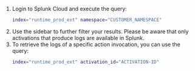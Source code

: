 1. Login to Splunk Cloud and execute the query:
    ```bash
    index="runtime_prod_ext" namespace="CUSTOMER_NAMESPACE"
    ```
2. Use the sidebar to further filter your results. Please be aware that only activations that produce logs are available in Splunk.
3. To retrieve the logs of a specific action invocation, you can use the query:
    ```bash
    index="runtime_prod_ext" activation_id="ACTIVATION-ID"
    ```